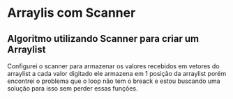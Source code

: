 # Arraylis com Scanner
<h2>Algoritmo utilizando Scanner para criar um Arraylist</h2>
<p>Configurei o scanner para armazenar os valores recebidos em vetores do arraylist
a cada valor digitado ele armazena em 1 posição da arraylist
porém encontrei o problema que o loop não tem o breack e estou buscando uma solução para isso sem perder essas funções.</p>

